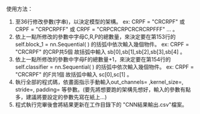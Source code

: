 使用方法：
1. 至36行修改參數(字串)，以決定模型的架構。 ex: CRPF = "CRCRPF" 或 CRPF = "CRPCRPFF" 或 CRPF = "CRPCRCRPCRCRCRPFFF" ... 。
2. 依上一點所修改的參數中字母C,R,P的總數量，來決定要在第153行的self.block_1 = nn.Sequential(  ) 的括弧中依次輸入幾個物件。 ex: CRPF = "CRCRPF" 的CRP共5個 故括弧中輸入 sb[0],sb[1],sb[2],sb[3],sb[4] 。
3. 依上一點所修改的參數中字母F的總數量+1，來決定要在第154行的self.classifier  = nn.Sequential(  ) 的括弧中依次輸入幾個物件。 ex: CRPF = "CRCRPF" 的F共1個 故括弧中輸入 sc[0],sc[1] 。
4. 執行全部的程式碼，依畫面指示手動輸入out_channels= ,kernel_size=, stride=, padding= 等參數。(要先將想要跑的架構先想好，輸入的參數有點多，建議將要設定的參數先寫在紙上...)
5. 程式執行完畢後會將結果更新在工作目錄下的 "CNN結果輸出.csv"檔案。
